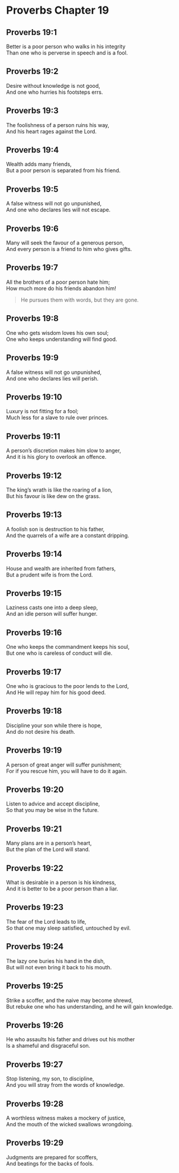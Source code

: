 # Proverbs Chapter 19

## Proverbs 19:1

Better is a poor person who walks in his integrity  
Than one who is perverse in speech and is a fool.

## Proverbs 19:2

Desire without knowledge is not good,  
And one who hurries his footsteps errs.

## Proverbs 19:3

The foolishness of a person ruins his way,  
And his heart rages against the Lord.

## Proverbs 19:4

Wealth adds many friends,  
But a poor person is separated from his friend.

## Proverbs 19:5

A false witness will not go unpunished,  
And one who declares lies will not escape.

## Proverbs 19:6

Many will seek the favour of a generous person,  
And every person is a friend to him who gives gifts.

## Proverbs 19:7

All the brothers of a poor person hate him;  
How much more do his friends abandon him!  
> He pursues them with words, but they are gone.

## Proverbs 19:8

One who gets wisdom loves his own soul;  
One who keeps understanding will find good.

## Proverbs 19:9

A false witness will not go unpunished,  
And one who declares lies will perish.

## Proverbs 19:10

Luxury is not fitting for a fool;  
Much less for a slave to rule over princes.

## Proverbs 19:11

A person’s discretion makes him slow to anger,  
And it is his glory to overlook an offence.

## Proverbs 19:12

The king’s wrath is like the roaring of a lion,  
But his favour is like dew on the grass.

## Proverbs 19:13

A foolish son is destruction to his father,  
And the quarrels of a wife are a constant dripping.

## Proverbs 19:14

House and wealth are inherited from fathers,  
But a prudent wife is from the Lord.

## Proverbs 19:15

Laziness casts one into a deep sleep,  
And an idle person will suffer hunger.

## Proverbs 19:16

One who keeps the commandment keeps his soul,  
But one who is careless of conduct will die.

## Proverbs 19:17

One who is gracious to the poor lends to the Lord,  
And He will repay him for his good deed.

## Proverbs 19:18

Discipline your son while there is hope,  
And do not desire his death.

## Proverbs 19:19

A person of great anger will suffer punishment;  
For if you rescue him, you will have to do it again.

## Proverbs 19:20

Listen to advice and accept discipline,  
So that you may be wise in the future.

## Proverbs 19:21

Many plans are in a person’s heart,  
But the plan of the Lord will stand.

## Proverbs 19:22

What is desirable in a person is his kindness,  
And it is better to be a poor person than a liar.

## Proverbs 19:23

The fear of the Lord leads to life,  
So that one may sleep satisfied, untouched by evil.

## Proverbs 19:24

The lazy one buries his hand in the dish,  
But will not even bring it back to his mouth.

## Proverbs 19:25

Strike a scoffer, and the naive may become shrewd,  
But rebuke one who has understanding, and he will gain knowledge.

## Proverbs 19:26

He who assaults his father and drives out his mother  
Is a shameful and disgraceful son.

## Proverbs 19:27

Stop listening, my son, to discipline,  
And you will stray from the words of knowledge.

## Proverbs 19:28

A worthless witness makes a mockery of justice,  
And the mouth of the wicked swallows wrongdoing.

## Proverbs 19:29

Judgments are prepared for scoffers,  
And beatings for the backs of fools.
